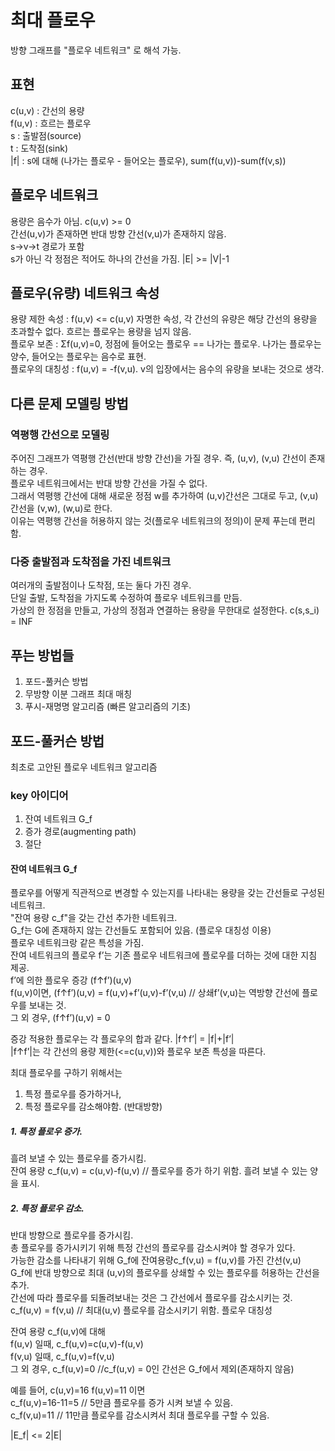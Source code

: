 # 최대 플로우
방향 그래프를 "플로우 네트워크" 로 해석 가능.  

## 표현
c(u,v) : 간선의 용량  
f(u,v) : 흐르는 플로우  
s : 출발점(source)  
t : 도착점(sink)  
|f| : s에 대해 (나가는 플로우 - 들어오는 플로우), sum(f(u,v))-sum(f(v,s))  

## 플로우 네트워크
용량은 음수가 아님. c(u,v) >= 0  
간선(u,v)가 존재하면 반대 방향 간선(v,u)가 존재하지 않음.  
s->v->t 경로가 포함  
s가 아닌 각 정점은 적어도 하나의 간선을 가짐.  |E| >= |V|-1
  
## 플로우(유량) 네트워크 속성
용량 제한 속성 : f(u,v) <= c(u,v) 자명한 속성, 각 간선의 유량은 해당 간선의 용량을 초과할수 없다. 흐르는 플로우는 용량을 넘지 않음.  
플로우 보존 : Σf(u,v)=0, 정점에 들어오는 플로우 == 나가는 플로우. 나가는 플로우는 양수, 들어오는 플로우는 음수로 표현.  
플로우의 대칭성 : f(u,v) = -f(v,u). v의 입장에서는 음수의 유량을 보내는 것으로 생각.  

## 다른 문제 모델링 방법
### 역평행 간선으로 모델링
주어진 그래프가 역평행 간선(반대 방향 간선)을 가질 경우. 즉, (u,v), (v,u) 간선이 존재하는 경우.  
플로우 네트워크에서는 반대 방향 간선을 가질 수 없다.  
그래서 역평행 간선에 대해 새로운 정점 w를 추가하여 
(u,v)간선은 그대로 두고, 
(v,u)간선을 (v,w), (w,u)로 한다.  
이유는 역평행 간선을 허용하지 않는 것(플로우 네트워크의 정의)이 문제 푸는데 편리함.  
  
### 다중 출발점과 도착점을 가진 네트워크
여러개의 출발점이나 도착점, 또는 둘다 가진 경우.  
단일 출발, 도착점을 가지도록 수정하여 플로우 네트워크를 만듬.  
가상의 한 정점을 만들고, 가상의 정점과 연결하는 용량을 무한대로 설정한다. c(s,s_i) = INF  

## 푸는 방법들
1. 포드-풀커슨 방법  
2. 무방향 이분 그래프 최대 매칭  
3. 푸시-재명명 알고리즘 (빠른 알고리즘의 기초)  

## 포드-풀커슨 방법
최초로 고안된 플로우 네트워크 알고리즘

### key 아이디어
1. 잔여 네트워크 G_f  
2. 증가 경로(augmenting path)  
3. 절단  

#### 잔여 네트워크 G_f
플로우를 어떻게 직관적으로 변경할 수 있는지를 나타내는 용량을 갖는 간선들로 구성된 네트워크.  
"잔여 용량 c_f"을 갖는 간선 추가한 네트워크.  
G_f는 G에 존재하지 않는 간선들도 포함되어 있음.  (플로우 대칭성 이용)  
플로우 네트워크랑 같은 특성을 가짐.  
잔여 네트워크의 플로우 f’는 기존 플로우 네트워크에 플로우를 더하는 것에 대한 지침 제공.  
f’에 의한 플로우 증강 (f↑f’)(u,v)  
f(u,v)이면, (f↑f’)(u,v) = f(u,v)+f’(u,v)-f’(v,u)  // 상쇄f’(v,u)는 역방향 간선에 플로우를 보내는 것.  
그 외 경우, (f↑f’)(u,v) = 0  

증강 적용한 플로우는 각 플로우의 합과 같다. |f↑f’| = |f|+|f’|  
|f↑f’|는 각 간선의 용량 제한(<=c(u,v))와 플로우 보존 특성을 따른다.  

최대 플로우를 구하기 위해서는   
1. 특정 플로우를 증가하거나,  
2. 특정 플로우를 감소해야함. (반대방향)  

##### 1. 특정 플로우 증가.
흘려 보낼 수 있는 플로우를 증가시킴.  
잔여 용량 c_f(u,v) = c(u,v)-f(u,v)  // 플로우를 증가 하기 위함. 흘려 보낼 수 있는 양을 표시.  

##### 2. 특정 플로우 감소.  
반대 방향으로 플로우를 증가시킴.  
총 플로우를 증가시키기 위해 특정 간선의 플로우를 감소시켜야 할 경우가 있다.  
가능한 감소를 나타내기 위해 G_f에 잔여용량c_f(v,u) = f(u,v)를 가진 간선(v,u)  
G_f에 반대 방향으로 최대 (u,v)의 플로우를 상쇄할 수 있는 플로우를 허용하는 간선을 추가.  
간선에 따라 플로우를 되돌려보내는 것은 그 간선에서 플로우를 감소시키는 것.  
c_f(u,v) = f(v,u) // 최대(u,v) 플로우를 감소시키기 위함.  플로우 대칭성  

잔여 용량 c_f(u,v)에 대해  
f(u,v) 일때, c_f(u,v)=c(u,v)-f(u,v)  
f(v,u) 일때, c_f(u,v)=f(v,u)  
그 외 경우, c_f(u,v)=0  //c_f(u,v) = 0인 간선은 G_f에서 제외(존재하지 않음)  

예를 들어, c(u,v)=16 f(u,v)=11 이면  
c_f(u,v)=16-11=5  // 5만큼 플로우를 증가 시켜 보낼 수 있음.  
c_f(v,u)=11       // 11만큼 플로우를 감소시켜서 최대 플로우를 구할 수 있음.  

|E_f| <= 2|E|  


